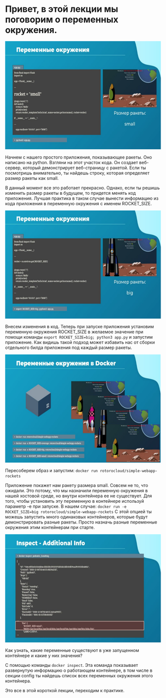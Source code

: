 # Привет, в этой лекции мы поговорим о переменных окружения.

<img src="img/env_vars.png" width="600" height="350" alt="environment variables">

Начнем с нашего простого приложения, показывающее ракеты. Оно написано на python. Взгляни на
этот участок кода. Он создает веб-сервер, который демонстрирует веб-страницу с ракетой. Если ты
посмотришь внимательно, ты найдешь строку, которая определяет размер ракеты как small.

В данный момент все это работает прекрасно. Однако, если ты решишь изменить размер ракеты в
будущем, то придется менять код приложения. Лучшая практика в таком случае вынести
информацию из кода приложения в переменную окружения с именем ROCKET_SIZE.

<img src="img/env_vars1.png" width="600" height="350" alt="environment variables">

Внесем изменения в код. Теперь при запуске приложения установим переменную окружения
ROCKET_SIZE в желаемое значение при помощи команды `export ROCKET_SIZE=big; python3 app.py` и
запустим приложение. Как видишь такой подход может избавить нас от сборки отдельного билда
приложения под каждый размер ракеты.

<img src="img/env_vars_in_docker.png" width="600" height="350" alt="environment variables in docker">

Пересоберем образ и запустим: `docker run rotorocloud/simple-webapp-rockets`

Приложение покажет нам ракету размера small. Совсем не то, что ожидали. Это потому, что мы
назначили переменную окружения в нашей хостовой среде, но внутри контейнера ее не существует.
Для того, чтобы установить эту переменную в контейнере используй параметр -e при запуске.
В нашем случае: `docker run -e ROCKET_SIZE=big rotorocloud/simple-webapp-rockets`
С этой опцией ты можешь запустить много одинаковых контейнеров, которые будут
демонстрировать разные ракеты. Просто назначь разные переменные окружения этим
контейнерам при старте.

<img src="img/docker_inspect.png" width="600" height="350" alt="docker inspect">

Как узнать, какие переменные существуют в уже запущенном контейнере и какие у них значения?

С помощью команды `docker inspect`. Эта команда показывает развернутую информацию о
работающем контейнере, в том числе в секции config ты найдешь список всех переменных
окружения этого контейнера.

Это все в этой короткой лекции, переходим к практике.
